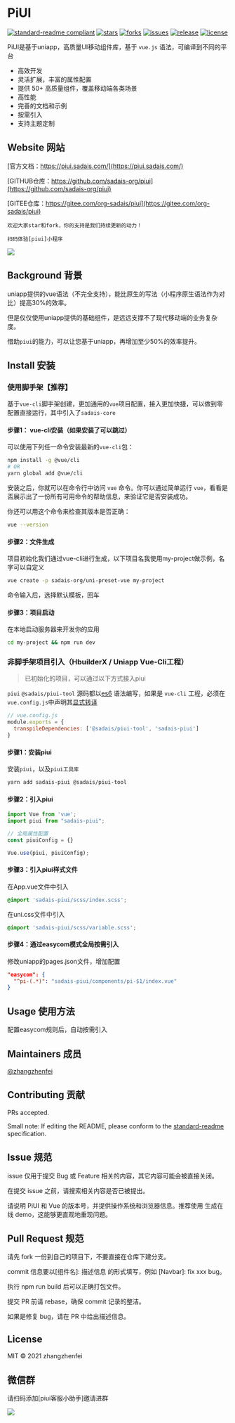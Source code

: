 # PiUI

[![standard-readme compliant](https://img.shields.io/badge/standard--readme-OK-green.svg?style=flat-square)](https://github.com/RichardLitt/standard-readme)
[![stars](https://img.shields.io/github/stars/sadais-org/piui?style=flat-square&logo=GitHub)](https://github.com/sadais-org/piui)
[![forks](https://img.shields.io/github/forks/sadais-org/piui?style=flat-square&logo=GitHub)](https://github.com/sadais-org/piui)
[![issues](https://img.shields.io/github/issues/sadais-org/piui?style=flat-square&logo=GitHub)](https://github.com/sadais-org/piui/issues)
[![release](https://img.shields.io/github/v/release/sadais-org/piui?style=flat-square)](https://gitee.com/xuqu/uView/releases)
[![license](https://img.shields.io/github/license/sadais-org/piui?style=flat-square)](https://en.wikipedia.org/wiki/MIT_License)


PiUI是基于uniapp，高质量UI移动组件库，基于 `vue.js` 语法，可编译到不同的平台

* 高效开发
* 灵活扩展，丰富的属性配置
* 提供 50+ 高质量组件，覆盖移动端各类场景
* 高性能
* 完善的文档和示例
* 按需引入
* 支持主题定制

## Website 网站

[官方文档：https://piui.sadais.com/](https://piui.sadais.com/)

[GITHUB仓库：https://github.com/sadais-org/piui](https://github.com/sadais-org/piui)

[GITEE仓库：https://gitee.com/org-sadais/piui](https://gitee.com/org-sadais/piui)

`欢迎大家star和fork，你的支持是我们持续更新的动力！`

`扫码体验[piui]小程序`

![](https://sadais-oss.oss-cn-hangzhou.aliyuncs.com/piui/qrcode.jpeg)

## Background 背景

uniapp提供的vue语法（不完全支持），能比原生的写法（小程序原生语法作为对比）提高30%的效率。

但是仅仅使用uniapp提供的基础组件，是远远支撑不了现代移动端的业务复杂度。

借助`piui`的能力，可以让您基于uniapp，再增加至少50%的效率提升。

## Install 安装

### 使用脚手架【推荐】
基于`vue-cli`脚手架创建，更加通用的`vue`项目配置，接入更加快捷，可以做到零配置直接运行，其中引入了`sadais-core`

#### 步骤1： vue-cli安装（如果安装了可以跳过）
可以使用下列任一命令安装最新的`vue-cli`包：


```bash
npm install -g @vue/cli
# OR
yarn global add @vue/cli
```
安装之后，你就可以在命令行中访问 `vue` 命令。你可以通过简单运行 `vue`，看看是否展示出了一份所有可用命令的帮助信息，来验证它是否安装成功。


你还可以用这个命令来检查其版本是否正确：
```bash
vue --version
```

#### 步骤2：文件生成
项目初始化我们通过vue-cli进行生成，以下项目名我使用my-project做示例，名字可以自定义
```bash
vue create -p sadais-org/uni-preset-vue my-project
```
命令输入后，选择默认模板，回车

#### 步骤3：项目启动
在本地启动服务器来开发你的应用
```bash
cd my-project && npm run dev
```

### 非脚手架项目引入（HbuilderX / Uniapp Vue-Cli工程）

> 已初始化的项目，可以通过以下方式接入piui

`piui` `@sadais/piui-tool` 源码都以[es6](https://es6.ruanyifeng.com/) 语法编写，如果是 `vue-cli` 工程，必须在`vue.config.js`中声明其[显式转译](https://cli.vuejs.org/zh/config/#transpiledependencies)

```js
// vue.config.js
module.exports = {
  transpileDependencies: ['@sadais/piui-tool', 'sadais-piui']
}
```

#### 步骤1：安装piui
安装`piui`，以及`piui工具库`
```bash
yarn add sadais-piui @sadais/piui-tool
```

#### 步骤2：引入piui
```js
import Vue from 'vue';
import piui from "sadais-piui";

// 全局属性配置
const piuiConfig = {}

Vue.use(piui, piuiConfig);
```
#### 步骤3：引入piui样式文件
在App.vue文件中引入
```css
@import 'sadais-piui/scss/index.scss';
```
在uni.css文件中引入
```css
@import 'sadais-piui/scss/variable.scss';
```

#### 步骤4：通过easycom模式全局按需引入
修改uniapp的pages.json文件，增加配置

```json
"easycom": {
  "^pi-(.*)": "sadais-piui/components/pi-$1/index.vue"
}
```

## Usage 使用方法

配置easycom规则后，自动按需引入

## Maintainers 成员

[@zhangzhenfei](https://github.com/zhangzhenfei)

## Contributing 贡献

PRs accepted.

Small note: If editing the README, please conform to the [standard-readme](https://github.com/RichardLitt/standard-readme) specification.

## Issue 规范
issue 仅用于提交 Bug 或 Feature 相关的内容，其它内容可能会被直接关闭。

在提交 issue 之前，请搜索相关内容是否已被提出。

请说明 PiUI 和 Vue 的版本号，并提供操作系统和浏览器信息。推荐使用  生成在线 demo，这能够更直观地重现问题。

## Pull Request 规范
请先 fork 一份到自己的项目下，不要直接在仓库下建分支。

commit 信息要以[组件名]: 描述信息 的形式填写，例如 [Navbar]: fix xxx bug。

执行 npm run build 后可以正确打包文件。

提交 PR 前请 rebase，确保 commit 记录的整洁。

如果是修复 bug，请在 PR 中给出描述信息。

## License

MIT © 2021 zhangzhenfei

## 微信群

请扫码添加[piui客服小助手]邀请进群

![](https://sadais-oss.oss-cn-hangzhou.aliyuncs.com/piui/WechatIMG17.jpeg)

